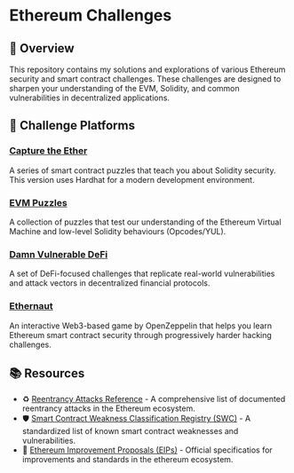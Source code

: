 # Ethereum Challenges

## 🧠 Overview
This repository contains my solutions and explorations of various Ethereum security and smart contract challenges. These challenges are designed to sharpen your understanding of the EVM, Solidity, and common vulnerabilities in decentralized applications.

## 🧩 Challenge Platforms

### [Capture the Ether](https://github.com/nicobevilacqua/CaptureTheEtherHardhat)
A series of smart contract puzzles that teach you about Solidity security. This version uses Hardhat for a modern development environment.

### [EVM Puzzles](https://github.com/fvictorio/evm-puzzles)
A collection of puzzles that test our understanding of the Ethereum Virtual Machine and low-level Solidity behaviours (Opcodes/YUL).

### [Damn Vulnerable DeFi](https://github.com/theredguild/damn-vulnerable-defi)
A set of DeFi-focused challenges that replicate real-world vulnerabilities and attack vectors in decentralized financial protocols.

### [Ethernaut](https://ethernaut.openzeppelin.com)
An interactive Web3-based game by OpenZeppelin that helps you learn Ethereum smart contract security through progressively harder hacking challenges.

## 📚 Resources
- ♻ [Reentrancy Attacks Reference](https://github.com/pcaversaccio/reentrancy-attacks) - A comprehensive list of documented reentrancy attacks in the Ethereum ecosystem.
- 🛡 [Smart Contract Weakness Classification Registry (SWC)](https://swcregistry.io/) - A standardized list of known smart contract weaknesses and vulnerabilities.
- 📜 [Ethereum Improvement Proposals (EIPs)](https://eips.ethereum.org/) - Official specificatios for improvements and standards in the ethereum ecosystem.
